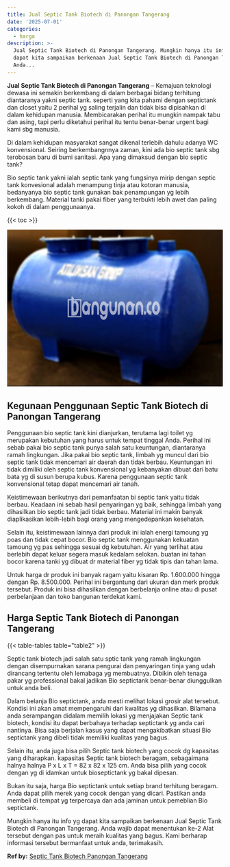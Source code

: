 ```yaml
---
title: Jual Septic Tank Biotech di Panongan Tangerang
date: '2025-07-01'
categories:
  - harga
description: >-
  Jual Septic Tank Biotech di Panongan Tangerang. Mungkin hanya itu info yg
  dapat kita sampaikan berkenaan Jual Septic Tank Biotech di Panongan Tangerang.
  Anda...
---
```


**Jual Septic Tank Biotech di Panongan Tangerang** – Kemajuan teknologi dewasa ini semakin berkembang di dalam berbagai bidang terhitung diantaranya yakni septic tank. seperti yang kita pahami dengan septictank dan closet yaitu 2 perihal yg saling terjalin dan tidak bisa dipisahkan di dalam kehidupan manusia. Membicarakan perihal itu mungkin nampak tabu dan asing, tapi perlu diketahui perihal itu tentu benar-benar urgent bagi kami sbg manusia.

Di dalam kehidupan masyarakat sangat dikenal terlebih dahulu adanya WC konvensional. Seiring berkembangnnya zaman, kini ada bio septic tank sbg terobosan baru di bumi sanitasi. Apa yang dimaksud dengan bio septic tank?

Bio septic tank yakni ialah septic tank yang fungsinya mirip dengan septic tank konvesional adalah menampung tinja atau kotoran manusia, bedanyanya bio septic tank gunakan bak penampungan yg lebih berkembang. Material tanki pakai fiber yang terbukti lebih awet dan paling kokoh di dalam penggunaanya.

{{< toc >}}

![Jual Septic Tank Biotech di Panongan Tangerang](/images/jual-bio-septictank-09.png)

## Kegunaan Penggunaan Septic Tank Biotech di Panongan Tangerang

Penggunaan bio septic tank kini dianjurkan, terutama lagi toilet yg merupakan kebutuhan yang harus untuk tempat tinggal Anda. Perihal ini sebab pakai bio septic tank punya salah satu keuntungan, diantaranya ramah lingkungan. Jika pakai bio septic tank, limbah yg muncul dari bio septic tank tidak mencemari air daerah dan tidak berbau. Keuntungan ini tidak dimiliki oleh septic tank konvensional yg kebanyakan dibuat dari batu bata yg di susun berupa kubus. Karena penggunaan septic tank konvensional tetap dapat mencemari air tanah.

Keistimewaan berikutnya dari pemanfaatan bi septic tank yaitu tidak berbau. Keadaan ini sebab hasil penyaringan yg baik, sehingga limbah yang dihasilkan bio septic tank jadi tidak berbau. Material ini makin banyak diaplikasikan lebih-lebih bagi orang yang mengedepankan kesehatan.

Selain itu, keistimewaan lainnya dari produk ini ialah energi tamoung yg poas dan tidak cepat bocor. Bio septic tank menggunakan kekuatan tamoung yg pas sehingga sesuai dg kebutuhan. Air yang terlihat atau berlebih dapat keluar segera masuk kedalam selokan. buatan ini tahan bocor karena tanki yg dibuat dr material fiber yg tidak tipis dan tahan lama.

Untuk harga dr produk ini banyak ragam yaitu kisaran Rp. 1.600.000 hingga dengan Rp. 8.500.000. Perihal ini bergantung dari ukuran dan merk produk tersebut. Produk ini bisa dihasilkan dengan berbelanja online atau di pusat perbelanjaan dan toko bangunan terdekat kami.

## Harga Septic Tank Biotech di Panongan Tangerang

{{< table-tables table="table2" >}}

Septic tank biotech jadi salah satu sptic tank yang ramah lingkungan dengan disempurnakan sarana pengurai dan penyaringan tinja yang udah dirancang tertentu oleh lemabaga yg membuatnya. Dibikin oleh tenaga pakar yg professional bakal jadikan Bio septictank benar-benar diunggulkan untuk anda beli.

Dalam belanja Bio septictank, anda mesti melihat lokasi grosir alat tersebut. Kondisi ini akan amat mempengaruhi dari kwalitas yg dihasilkan. Bilamana anda serampangan didalam memilih lokasi yg menjajakan Septic tank biotech, kondisi itu dapat berbahaya terhadap septictank yg anda cari nantinya. Bisa saja berjalan kasus yang dapat mengakibatkan situasi Bio septictank yang dibeli tidak memiliki kualitas yang bagus.

Selain itu, anda juga bisa pilih Septic tank biotech yang cocok dg kapasitas yang diharapkan. kapasitas Septic tank biotech beragam, sebagaimana halnya halnya P x L x T = 82 x 82 x 125 cm. Anda bisa pilih yang cocok dengan yg di idamkan untuk bioseptictank yg bakal dipesan.

Bukan itu saja, harga Bio septictank untuk setiap brand terhitung beragam. Anda dapat pilih merek yang cocok dengan yang dicari. Pastikan anda membeli di tempat yg terpercaya dan ada jaminan untuk pemeblian Bio septictank.

Mungkin hanya itu info yg dapat kita sampaikan berkenaan Jual Septic Tank Biotech di Panongan Tangerang. Anda wajib dapat menentukan ke-2 Alat tersebut dengan pas untuk meraih kualitas yang bagus. Kami berharap informasi tersebut bermanfaat untuk anda, terimakasih.

**Ref by:** [Septic Tank Biotech Panongan Tangerang](https://id.wikipedia.org/wiki/Septic)
